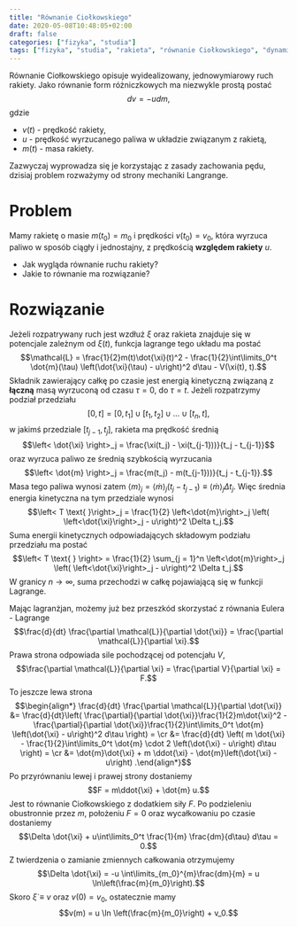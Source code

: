 ```yaml
---
title: "Równanie Ciołkowskiego"
date: 2020-05-08T10:48:05+02:00
draft: false
categories: ["fizyka", "studia"]
tags: ["fizyka", "studia", "rakieta", "równanie Ciołkowskiego", "dynamika", "mechanika Lagrange", "Tsiolkovsky's equation", "lagranżjan rakiety"]
---
```

Równanie Ciołkowskiego opisuje wyidealizowany, jednowymiarowy ruch rakiety. Jako równanie form różniczkowych ma niezwykle prostą postać
$$dv = -udm,$$
gdzie
* $v(t)$ - prędkość rakiety,
* $u$ - prędkość wyrzucanego paliwa w układzie związanym z rakietą,
* $m(t)$ - masa rakiety.

Zazwyczaj wyprowadza się je korzystając z zasady zachowania pędu, dzisiaj problem rozważymy od strony mechaniki Langrange.
# Problem
Mamy rakietę o masie $m(t_0) = m_0$ i prędkości $v(t_0) = v_0$, która wyrzuca paliwo w sposób ciągły i jednostajny, z prędkością **względem rakiety** $u$.
* Jak wygląda równanie ruchu rakiety?
* Jakie to równanie ma rozwiązanie?

# Rozwiązanie
Jeżeli rozpatrywany ruch jest wzdłuż $\xi$ oraz rakieta znajduje się w potencjale zależnym od $\xi(t)$, funkcja lagrange tego układu ma postać
$$\mathcal{L} = \frac{1}{2}m(t)\dot{\xi}(t)^2 - \frac{1}{2}\int\limits_0^t \dot{m}(\tau) \left(\dot{\xi}(\tau) - u\right)^2 d\tau - V(\xi(t), t).$$
Składnik zawierający całkę po czasie jest energią kinetyczną związaną z **łączną** masą wyrzuconą od czasu $\tau = 0$, do $\tau = t.$
Jeżeli rozpatrzymy podział przedziału
$$[0,t] = [0,t_1]\cup [t_1, t_2] \cup \dots \cup [t_n, t],$$
w jakimś przedziale $[t_{j-1}, t_{j}]$, rakieta ma prędkość średnią
$$\left< \dot{\xi} \right>_j = \frac{\xi(t_j) - \xi(t_{j-1}))}{t_j - t_{j-1}}$$
oraz wyrzuca paliwo ze średnią szybkością wyrzucania
$$\left< \dot{m} \right>_j = \frac{m(t_j) - m(t_{j-1}))}{t_j - t_{j-1}}.$$
Masa tego paliwa wynosi zatem $\left<m\right>_j = \left<\dot{m}\right>_j (t_j - t_{j-1}) \equiv \left< \dot{m} \right>_j \Delta t_j.$
Więc średnia energia kinetyczna na tym przedziale wynosi
$$\left< T \text{ }\right>_j = \frac{1}{2} \left<\dot{m}\right>_j \left( \left<\dot{\xi}\right>_j - u\right)^2 \Delta t_j.$$
Suma energii kinetycznych odpowiadających składowym podziału przedziału ma postać
$$\left< T \text{ } \right> = \frac{1}{2} \sum_{j = 1}^n \left<\dot{m}\right>_j \left( \left<\dot{\xi}\right>_j - u\right)^2 \Delta t_j.$$
W granicy $n\to \infty$, suma przechodzi w całkę pojawiającą się w funkcji Lagrange.

Mając lagranżjan, możemy już bez przeszkód skorzystać z równania Eulera - Lagrange
$$\frac{d}{dt} \frac{\partial \mathcal{L}}{\partial \dot{\xi}} = \frac{\partial \mathcal{L}}{\partial \xi}.$$
Prawa strona odpowiada sile pochodzącej od potencjału $V$,
$$\frac{\partial \mathcal{L}}{\partial \xi} = \frac{\partial V}{\partial \xi} = F.$$
To jeszcze lewa strona
$$\begin{align*} \frac{d}{dt} \frac{\partial \mathcal{L}}{\partial \dot{\xi}} &= \frac{d}{dt}\left( \frac{\partial}{\partial \dot{\xi}}\frac{1}{2}m\dot{\xi}^2 - \frac{\partial}{\partial \dot{\xi}}\frac{1}{2}\int\limits_0^t \dot{m} \left(\dot{\xi} - u\right)^2 d\tau  \right) = \cr
&= \frac{d}{dt} \left( m \dot{\xi} - \frac{1}{2}\int\limits_0^t \dot{m} \cdot 2 \left(\dot{\xi} - u\right) d\tau \right) = \cr
&= \dot{m}\dot{\xi} + m \ddot{\xi} - \dot{m}\left(\dot{\xi} - u\right) .\end{align*}$$
Po przyrównaniu lewej i prawej strony dostaniemy
$$F = m\ddot{\xi} + \dot{m} u.$$
Jest to równanie Ciołkowskiego z dodatkiem siły $F$.
Po podzieleniu obustronnie przez $m$, położeniu $F =0$ oraz wycałkowaniu po czasie dostaniemy
$$\Delta \dot{\xi} + u\int\limits_0^t \frac{1}{m} \frac{dm}{d\tau} d\tau = 0.$$
Z twierdzenia o zamianie zmiennych całkowania otrzymujemy
$$\Delta \dot{\xi} = -u \int\limits_{m_0}^{m}\frac{dm}{m} = u \ln\left(\frac{m}{m_0}\right).$$
Skoro $\dot{\xi} \equiv v$ oraz $v(0) = v_0$, ostatecznie mamy
$$v(m) = u \ln \left(\frac{m}{m_0}\right) + v_0.$$

